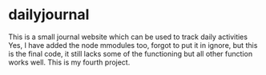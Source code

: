# dailyjournal
This is a small journal website which can be used to track daily activities
Yes, I have added the node mmodules too, forgot to put it in ignore, but this is the final code, it still lacks some of the functioning but all other function works well.
This is my fourth project.

